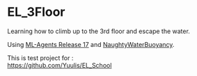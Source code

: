 # EL_3Floor
Learning how to climb up to the 3rd floor and escape the water.

Using [ML-Agents Release 17](https://github.com/Unity-Technologies/ml-agents/tree/release_17) and [NaughtyWaterBuoyancy](https://github.com/dbrizov/NaughtyWaterBuoyancy).

This is test project for :  
https://github.com/Yuulis/EL_School